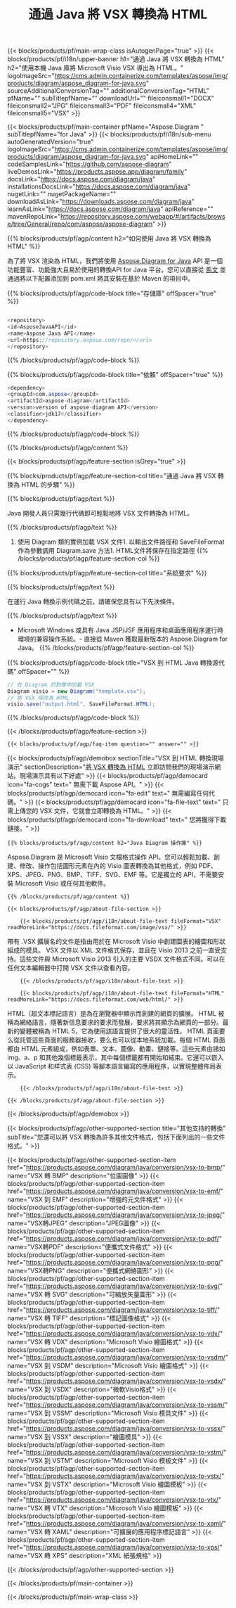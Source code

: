 ﻿---
title: 通過 Java 將 VSX 轉換為 HTML 
weight: 5180
url: /zh-hant/java/conversion/vsx-to-html/ 
description: VSX 格式到 HTML 文件的示例 Java 轉換代碼。使用此示例代碼在任何基於 Web 或桌面 Java 的應用程序中將 VSX 轉換為 HTML。
---
{{< blocks/products/pf/main-wrap-class isAutogenPage="true" >}}
{{< blocks/products/pf/i18n/upper-banner h1="通過 Java 將 VSX 轉換為 HTML" h2="使用本機 Java 庫將 Microsoft Visio VSX 導出為 HTML。" logoImageSrc="https://cms.admin.containerize.com/templates/aspose/img/products/diagram/aspose_diagram-for-java.svg" sourceAdditionalConversionTag="" additionalConversionTag="HTML" pfName="" subTitlepfName="" downloadUrl="" fileiconsmall1="DOCX" fileiconsmall2="JPG" fileiconsmall3="PDF" fileiconsmall4="XML" fileiconsmall5="VSX" >}}

{{< blocks/products/pf/main-container pfName="Aspose.Diagram " subTitlepfName="for Java" >}}
{{< blocks/products/pf/i18n/sub-menu autoGeneratedVersion="true" logoImageSrc="https://cms.admin.containerize.com/templates/aspose/img/products/diagram/aspose_diagram-for-java.svg" apiHomeLink="" codeSamplesLink="https://github.com/aspose-diagram" liveDemosLink="https://products.aspose.app/diagram/family" docsLink="https://docs.aspose.com/diagram/java" installationsDocsLink="https://docs.aspose.com/diagram/java" nugetLink="" nugetPackageName="" downloadAsLink="https://downloads.aspose.com/diagram/java" learnAsLink="https://docs.aspose.com/diagram/java" apiReference="" mavenRepoLink="https://repository.aspose.com/webapp/#/artifacts/browse/tree/General/repo/com/aspose/aspose-diagram" >}}

{{% blocks/products/pf/agp/content h2="如何使用 Java 將 VSX 轉換為 HTML" %}}

 為了將 VSX 渲染為 HTML，我們將使用
 [Aspose.Diagram for Java](https://products.aspose.com/diagram/java) 
 API 是一個功能豐富、功能強大且易於使用的轉換API for Java 平台。您可以直接從
 [馬文](https://repository.aspose.com/webapp/#/artifacts/browse/tree/General/repo/com/aspose/aspose-diagram) 
 並通過將以下配置添加到 pom.xml 將其安裝在基於 Maven 的項目中。

{{% blocks/products/pf/agp/code-block title="存儲庫" offSpacer="true" %}}

```cs

<repository>
<id>AsposeJavaAPI</id>
<name>Aspose Java API</name>
<url>https://repository.aspose.com/repo/</url>
</repository>


```

{{% /blocks/products/pf/agp/code-block %}}

{{% blocks/products/pf/agp/code-block title="依賴" offSpacer="true" %}}

```cs
<dependency>
<groupId>com.aspose</groupId>
<artifactId>aspose-diagram</artifactId>
<version>version of aspose-diagram API</version>
<classifier>jdk17</classifier>
</dependency>


```

{{% /blocks/products/pf/agp/code-block %}}

{{% /blocks/products/pf/agp/content %}}

{{< blocks/products/pf/agp/feature-section isGrey="true" >}}

{{% blocks/products/pf/agp/feature-section-col title="通過 Java 將 VSX 轉換為 HTML 的步驟" %}}

{{% blocks/products/pf/agp/text %}}

 Java 開發人員只需幾行代碼即可輕鬆地將 VSX 文件轉換為 HTML。

{{% /blocks/products/pf/agp/text %}}

1. 使用 Diagram 類的實例加載 VSX 文件1. 以輸出文件路徑和 SaveFileFormat 作為參數調用 Diagram.save 方法1. HTML文件將保存在指定路徑
{{% /blocks/products/pf/agp/feature-section-col %}}

{{% blocks/products/pf/agp/feature-section-col title="系統要求" %}}

{{% blocks/products/pf/agp/text %}}

 在運行 Java 轉換示例代碼之前，請確保您具有以下先決條件。

{{% /blocks/products/pf/agp/text %}}

- Microsoft Windows 或具有 Java JSP/JSF 應用程序和桌面應用程序運行時環境的兼容操作系統。- 直接從 Maven 獲取最新版本的 Aspose.Diagram for Java。
{{% /blocks/products/pf/agp/feature-section-col %}}

{{% blocks/products/pf/agp/code-block title="VSX 到 HTML Java 轉換源代碼" offSpacer="" %}}

```cs
// 在 Diagram 的對像中加載 VSX 
Diagram visio = new Diagram("template.vsx");
// 將 VSX 保存為 HTML 
visio.save("output.html", SaveFileFormat.HTML);   


```

{{% /blocks/products/pf/agp/code-block %}}

{{< /blocks/products/pf/agp/feature-section >}}

    {{< blocks/products/pf/agp/faq-item question="" answer="" >}}
 

<!-- aboutfile Starts -->

{{< blocks/products/pf/agp/demobox sectionTitle="VSX 到 HTML 轉換現場演示" sectionDescription="[將 VSX 轉換為 HTML](https://products.aspose.app/diagram/conversion/vsx-to-html) 立即訪問我們的現場演示網站。現場演示具有以下好處" >}}
        {{< blocks/products/pf/agp/democard icon="fa-cogs" text=" 無需下載 Aspose API。" >}}
        {{< blocks/products/pf/agp/democard icon="fa-edit" text=" 無需編寫任何代碼。" >}}
        {{< blocks/products/pf/agp/democard icon="fa-file-text" text=" 只需上傳您的 VSX 文件，它就會立即轉換為 HTML。" >}}
        {{< blocks/products/pf/agp/democard icon="fa-download" text=" 您將獲得下載鏈接。" >}}

    {{% blocks/products/pf/agp/content h2="Java Diagram 操作庫" %}}

 Aspose.Diagram 是 Microsoft Visio 文檔格式操作 API。您可以輕鬆加載、創建、修改、操作包括圖形元素在內的 Visio 圖表轉換為其他格式，例如 PDF、XPS、JPEG、PNG、BMP、TIFF、SVG、EMF 等。它是獨立的 API，不需要安裝 Microsoft Visio 或任何其他軟件。  



    {{% /blocks/products/pf/agp/content %}}

    {{< blocks/products/pf/agp/about-file-section >}}

        {{< blocks/products/pf/agp/i18n/about-file-text fileFormat="VSX" readMoreLink="https://docs.fileformat.com/image/vsx/" >}}

帶有 .VSX 擴展名的文件是指由用於在 Microsoft Visio 中創建圖表的繪圖和形狀組成的模具。 VSX 文件以 XML 文件格式保存，並且在 Visio 2013 之前一直受支持。這些文件與 Microsoft Visio 2013 引入的主要 VSDX 文件格式不同。可以在任何文本編輯器中打開 VSX 文件以查看內容。


        {{< /blocks/products/pf/agp/i18n/about-file-text >}}

        {{< blocks/products/pf/agp/i18n/about-file-text fileFormat="HTML" readMoreLink="https://docs.fileformat.com/web/html/" >}}

HTML（超文本標記語言）是為在瀏覽器中顯示而創建的網頁的擴展。 HTML 被稱為網絡語言，隨著新信息要求的要求而發展，要求將其顯示為網頁的一部分。最新的變體被稱為 HTML 5，它為使用該語言提供了很大的靈活性。 HTML 頁面要么從託管這些頁面的服務器接收，要么也可以從本地系統加載。每個 HTML 頁面都由 HTML 元素組成，例如表單、文本、圖像、動畫、鏈接等。這些元素由諸如 img、a、p 和其他幾個標籤表示，其中每個標籤都有開始和結束。它還可以嵌入以 JavaScript 和样式表 (CSS) 等腳本語言編寫的應用程序，以實現整體佈局表示。


        {{< /blocks/products/pf/agp/i18n/about-file-text >}}

    {{< /blocks/products/pf/agp/about-file-section >}}

{{< /blocks/products/pf/agp/demobox >}}

<!-- aboutfile Ends -->

{{< blocks/products/pf/agp/other-supported-section title="其他支持的轉換" subTitle="您還可以將 VSX 轉換為許多其他文件格式，包括下面列出的一些文件格式。" >}}

{{< blocks/products/pf/agp/other-supported-section-item href="https://products.aspose.com/diagram/java/conversion/vsx-to-bmp/" name="VSX 轉 BMP" description="位圖圖像" >}}
{{< blocks/products/pf/agp/other-supported-section-item href="https://products.aspose.com/diagram/java/conversion/vsx-to-emf/" name="VSX 到 EMF" description="增強的元文件格式" >}}
{{< blocks/products/pf/agp/other-supported-section-item href="https://products.aspose.com/diagram/java/conversion/vsx-to-jpeg/" name="VSX轉JPEG" description="JPEG圖像" >}}
{{< blocks/products/pf/agp/other-supported-section-item href="https://products.aspose.com/diagram/java/conversion/vsx-to-pdf/" name="VSX轉PDF" description="便攜式文件格式" >}}
{{< blocks/products/pf/agp/other-supported-section-item href="https://products.aspose.com/diagram/java/conversion/vsx-to-png/" name="VSX轉PNG" description="便攜式網絡圖形" >}}
{{< blocks/products/pf/agp/other-supported-section-item href="https://products.aspose.com/diagram/java/conversion/vsx-to-svg/" name="VSX 轉 SVG" description="可縮放矢量圖形" >}}
{{< blocks/products/pf/agp/other-supported-section-item href="https://products.aspose.com/diagram/java/conversion/vsx-to-tiff/" name="VSX 轉 TIFF" description="標記圖像格式" >}}
{{< blocks/products/pf/agp/other-supported-section-item href="https://products.aspose.com/diagram/java/conversion/vsx-to-vdx/" name="VSX 轉 VDX" description="Microsoft Visio 繪圖格式" >}}
{{< blocks/products/pf/agp/other-supported-section-item href="https://products.aspose.com/diagram/java/conversion/vsx-to-vsdm/" name="VSX 到 VSDM" description="Microsoft Visio 繪圖格式" >}}
{{< blocks/products/pf/agp/other-supported-section-item href="https://products.aspose.com/diagram/java/conversion/vsx-to-vsdx/" name="VSX 到 VSDX" description="微軟Visio格式" >}}
{{< blocks/products/pf/agp/other-supported-section-item href="https://products.aspose.com/diagram/java/conversion/vsx-to-vssm/" name="VSX 到 VSSM" description="Microsoft Visio 模具文件" >}}
{{< blocks/products/pf/agp/other-supported-section-item href="https://products.aspose.com/diagram/java/conversion/vsx-to-vssx/" name="VSX 到 VSSX" description="繪圖模具" >}}
{{< blocks/products/pf/agp/other-supported-section-item href="https://products.aspose.com/diagram/java/conversion/vsx-to-vstm/" name="VSX 到 VSTM" description="Microsoft Visio 模板文件" >}}
{{< blocks/products/pf/agp/other-supported-section-item href="https://products.aspose.com/diagram/java/conversion/vsx-to-vstx/" name="VSX 到 VSTX" description="Microsoft Visio 繪圖模板" >}}
{{< blocks/products/pf/agp/other-supported-section-item href="https://products.aspose.com/diagram/java/conversion/vsx-to-vtx/" name="VSX 轉 VTX" description="Microsoft Visio 繪圖模板" >}}
{{< blocks/products/pf/agp/other-supported-section-item href="https://products.aspose.com/diagram/java/conversion/vsx-to-xaml/" name="VSX 轉 XAML" description="可擴展的應用程序標記語言" >}}
{{< blocks/products/pf/agp/other-supported-section-item href="https://products.aspose.com/diagram/java/conversion/vsx-to-xps/" name="VSX 轉 XPS" description="XML 紙張規格" >}}

{{< /blocks/products/pf/agp/other-supported-section >}}

{{< /blocks/products/pf/main-container >}}
    
{{< /blocks/products/pf/main-wrap-class >}}